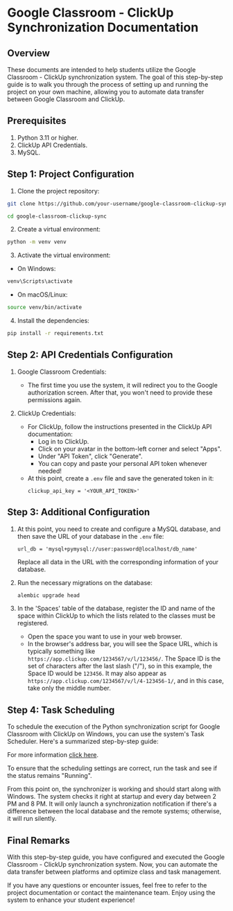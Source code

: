# Google Classroom - ClickUp Synchronization Documentation

## Overview

These documents are intended to help students utilize the Google Classroom - 
ClickUp synchronization system. The goal of this step-by-step guide is to walk
you through the process of setting up and running the project on your own 
machine, allowing you to automate data transfer between Google Classroom and 
ClickUp.

## Prerequisites

1. Python 3.11 or higher.
2. ClickUp API Credentials.
3. MySQL.

## Step 1: Project Configuration

1. Clone the project repository:

```bash
git clone https://github.com/your-username/google-classroom-clickup-sync.git

cd google-classroom-clickup-sync
```

2. Create a virtual environment:

```bash
python -m venv venv
```

3. Activate the virtual environment:

- On Windows:

```bash
venv\Scripts\activate
```

- On macOS/Linux:

```bash
source venv/bin/activate
```

4. Install the dependencies:

```bash
pip install -r requirements.txt
```

## Step 2: API Credentials Configuration

1. Google Classroom Credentials:
   - The first time you use the system, it will redirect you to the Google 
     authorization screen. After that, you won't need to provide these 
     permissions again.

2. ClickUp Credentials:
   - For ClickUp, follow the instructions presented in the ClickUp API 
     documentation:
     - Log in to ClickUp.
     - Click on your avatar in the bottom-left corner and select "Apps".
     - Under "API Token", click "Generate".
     - You can copy and paste your personal API token whenever needed!
   - At this point, create a `.env` file and save the generated token in it:
     ```
     clickup_api_key = '<YOUR_API_TOKEN>'
     ```

## Step 3: Additional Configuration

1. At this point, you need to create and configure a MySQL database, and then 
   save the URL of your database in the `.env` file:
   ```
   url_db = 'mysql+pymysql://user:password@localhost/db_name'
   ```
   Replace all data in the URL with the corresponding information of your
   database.

2. Run the necessary migrations on the database:
   ```bash
   alembic upgrade head
   ```

3. In the 'Spaces' table of the database, register the ID and name of the 
   space within ClickUp to which the lists related to the classes must be registered.
   - Open the space you want to use in your web browser.
   - In the browser's address bar, you will see the Space URL, which is
      typically something like `https://app.clickup.com/1234567/v/l/123456/`.
      The Space ID is the set of characters after the last slash ("/"), so in this example, the Space ID would be `123456`. It may also appear as `https://app.clickup.com/1234567/v/l/4-123456-1/`, and in this case, take only the middle number.

## Step 4: Task Scheduling

To schedule the execution of the Python synchronization script for Google
Classroom with ClickUp on Windows, you can use the system's Task Scheduler. Here's a summarized step-by-step guide:

For more information [click here](https://github.com/BrunoFurlanetto/ClickUp_Classroom_Sync/blob/main/docs/task_scheduling_windowns.md).

To ensure that the scheduling settings are correct, run the task and see if
the status remains "Running".

From this point on, the synchronizer is working and should start along with 
Windows. The system checks it right at startup and every day between 2 PM and 
8 PM. It will only launch a synchronization notification if there's a 
difference between the local database and the remote systems; otherwise, it 
will run silently.

## Final Remarks

With this step-by-step guide, you have configured and executed the Google 
Classroom - ClickUp synchronization system. Now, you can automate the data 
transfer between platforms and optimize class and task management.

If you have any questions or encounter issues, feel free to refer to the 
project documentation or contact the maintenance team. Enjoy using the system 
to enhance your student experience!